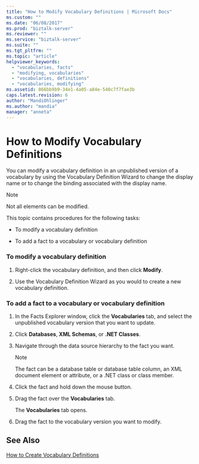 ```yaml
---
title: "How to Modify Vocabulary Definitions | Microsoft Docs"
ms.custom: ""
ms.date: "06/08/2017"
ms.prod: "biztalk-server"
ms.reviewer: ""
ms.service: "biztalk-server"
ms.suite: ""
ms.tgt_pltfrm: ""
ms.topic: "article"
helpviewer_keywords: 
  - "vocabularies, facts"
  - "modifying, vocabularies"
  - "vocabularies, definitions"
  - "vocabularies, modifying"
ms.assetid: 866bb9b9-34e1-4a05-a84e-540c7f7fae3b
caps.latest.revision: 6
author: "MandiOhlinger"
ms.author: "mandia"
manager: "anneta"
---
```

# How to Modify Vocabulary Definitions
You can modify a vocabulary definition in an unpublished version of a vocabulary by using the Vocabulary Definition Wizard to change the display name or to change the binding associated with the display name.  
  
> [!NOTE]
>  Not all elements can be modified.  
  
 This topic contains procedures for the following tasks:  
  
-   To modify a vocabulary definition  
  
-   To add a fact to a vocabulary or vocabulary definition  
  
### To modify a vocabulary definition  
  
1.  Right-click the vocabulary definition, and then click **Modify**.  
  
2.  Use the Vocabulary Definition Wizard as you would to create a new vocabulary definition.  
  
### To add a fact to a vocabulary or vocabulary definition  
  
1.  In the Facts Explorer window, click the **Vocabularies** tab, and select the unpublished vocabulary version that you want to update.  
  
2.  Click **Databases**, **XML Schemas**, or **.NET Classes**.  
  
3.  Navigate through the data source hierarchy to the fact you want.  
  
    > [!NOTE]
    >  The fact can be a database table or database table column, an XML document element or attribute, or a .NET class or class member.  
  
4.  Click the fact and hold down the mouse button.  
  
5.  Drag the fact over the **Vocabularies** tab.  
  
     The **Vocabularies** tab opens.  
  
6.  Drag the fact to the vocabulary version you want to modify.  
  
## See Also  
 [How to Create Vocabulary Definitions](../core/how-to-create-vocabulary-definitions.md)